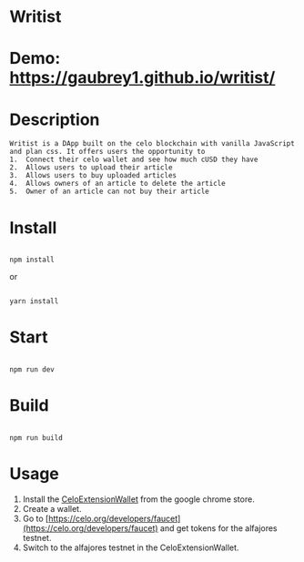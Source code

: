 # Writist

# Demo: https://gaubrey1.github.io/writist/

# Description
```
Writist is a DApp built on the celo blockchain with vanilla JavaScript and plan css. It offers users the opportunity to
1.  Connect their celo wallet and see how much cUSD they have
2.  Allows users to upload their article
3.  Allows users to buy uploaded articles
4.  Allows owners of an article to delete the article
5.  Owner of an article can not buy their article
```

# Install

```

npm install

```

or 

```

yarn install

```

# Start

```

npm run dev

```

# Build

```

npm run build

```
# Usage
1. Install the [CeloExtensionWallet](https://chrome.google.com/webstore/detail/celoextensionwallet/kkilomkmpmkbdnfelcpgckmpcaemjcdh?hl=en) from the google chrome store.
2. Create a wallet.
3. Go to [https://celo.org/developers/faucet](https://celo.org/developers/faucet) and get tokens for the alfajores testnet.
4. Switch to the alfajores testnet in the CeloExtensionWallet.
